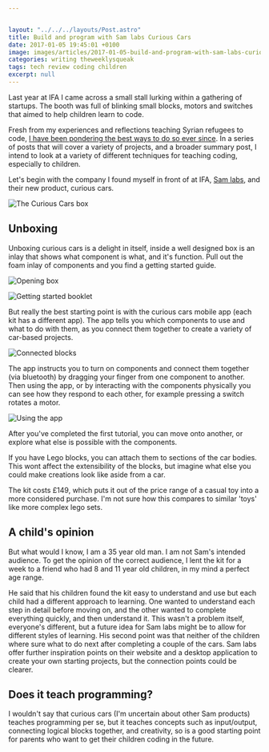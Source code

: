 ```yaml
---


layout: "../../../layouts/Post.astro"
title: Build and program with Sam labs Curious Cars
date: 2017-01-05 19:45:01 +0100
image: images/articles/2017-01-05-build-and-program-with-sam-labs-curious-cars-eca73892.jpg
categories: writing theweeklysqueak
tags: tech review coding children
excerpt: null
---
```


Last year at IFA I came across a small stall lurking within a gathering of startups. The booth was full of blinking small blocks, motors and switches that aimed to help children learn to code.

Fresh from my experiences and reflections teaching Syrian refugees to code, [I have been pondering the best ways to do so ever since](https://www.sitepoint.com/teaching-programming-whats-the-best-language-for-beginners/). In a series of posts that will cover a variety of projects, and a broader summary post, I intend to look at a variety of different techniques for teaching coding, especially to children.

Let's begin with the company I found myself in front of at IFA, [Sam labs](https://www.samlabs.com/), and their new product, curious cars.

![The Curious Cars box](../images/2017-01-05-build-and-program-with-sam-labs-curious-cars-d3fe01c0.jpg)

## Unboxing

Unboxing curious cars is a delight in itself, inside a well designed box is an inlay that shows what component is what, and it's function. Pull out the foam inlay of components and you find a getting started guide.

![Opening box](../images/2017-01-05-build-and-program-with-sam-labs-curious-cars-d2bd08d2.jpg)

![Getting started booklet](../images/2017-01-05-build-and-program-with-sam-labs-curious-cars-b25ea120.jpg)

But really the best starting point is with the curious cars mobile app (each kit has a different app). The app tells you which components to use and what to do with them, as you connect them together to create a variety of car-based projects.

![Connected blocks](../images/2017-01-05-build-and-program-with-sam-labs-curious-cars-c87fd706.jpg)

The app instructs you to turn on components and connect them together (via bluetooth) by dragging your finger from one component to another. Then using the app, or by interacting with the components physically you can see how they respond to each other, for example pressing a switch rotates a motor.

![Using the app](../images/2017-01-05-build-and-program-with-sam-labs-curious-cars-9288d6b5.jpg)

After you've completed the first tutorial, you can move onto another, or explore what else is possible with the components.

If you have Lego blocks, you can attach them to sections of the car bodies. This wont affect the extensibility of the blocks, but imagine what else you could make creations look like aside from a car.

The kit costs £149, which puts it out of the price range of a casual toy into a more considered purchase. I'm not sure how this compares to similar 'toys' like more complex lego sets.

## A child's opinion

But what would I know, I am a 35 year old man. I am not Sam's intended audience. To get the opinion of the correct audience, I lent the kit for a week to a friend who had 8 and 11 year old children, in my mind a perfect age range.

He said that his children found the kit easy to understand and use but each child had a different approach to learning. One wanted to understand each step in detail before moving on, and the other wanted to complete everything quickly, and then understand it. This wasn't a problem itself, everyone's different, but a future idea for Sam labs might be to allow for different styles of learning. His second point was that neither of the children where sure what to do next after completing a couple of the cars. Sam labs offer further inspiration points on their website and a desktop application to create your own starting projects, but the connection points could be clearer.

## Does it teach programming?

I wouldn't say that curious cars (I'm uncertain about other Sam products) teaches programming per se, but it teaches concepts such as input/output, connecting logical blocks together, and creativity, so is a good starting point for parents who want to get their children coding in the future.
